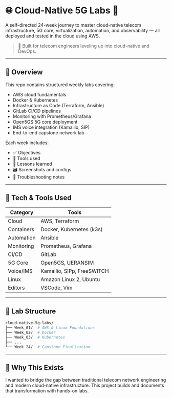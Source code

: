 ﻿# 🌐 Cloud-Native 5G Labs 🚀

A self-directed 24-week journey to master cloud-native telecom infrastructure, 5G core, virtualization, automation, and observability — all deployed and tested in the cloud using AWS.

> 📡 Built for telecom engineers leveling up into cloud-native and DevOps.

---

## 🧭 Overview

This repo contains structured weekly labs covering:

- AWS cloud fundamentals
- Docker & Kubernetes
- Infrastructure as Code (Terraform, Ansible)
- GitLab CI/CD pipelines
- Monitoring with Prometheus/Grafana
- Open5GS 5G core deployment
- IMS voice integration (Kamailio, SIP)
- End-to-end capstone network lab

Each week includes:
- ✅ Objectives
- 🔧 Tools used
- 🧠 Lessons learned
- 🗃️ Screenshots and configs
- 📝 Troubleshooting notes

---

## 🔧 Tech & Tools Used

| Category        | Tools |
|----------------|-------|
| Cloud           | AWS, Terraform |
| Containers      | Docker, Kubernetes (k3s) |
| Automation      | Ansible |
| Monitoring      | Prometheus, Grafana |
| CI/CD           | GitLab |
| 5G Core         | Open5GS, UERANSIM |
| Voice/IMS       | Kamailio, SIPp, FreeSWITCH |
| Linux           | Amazon Linux 2, Ubuntu |
| Editors         | VSCode, Vim |

---

## 📁 Lab Structure

```bash
cloud-native-5g-labs/
├── Week_01/  # AWS & Linux Foundations
├── Week_02/  # Docker
├── Week_03/  # Kubernetes
├── ...
└── Week_24/  # Capstone Finalization
```

---

## 🧠 Why This Exists

I wanted to bridge the gap between traditional telecom network engineering and modern cloud-native infrastructure. This project builds and documents that transformation with hands-on labs.
